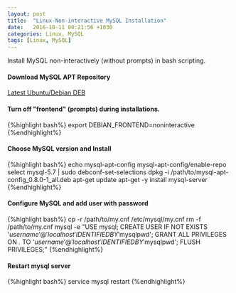 ```yaml
---
layout: post
title:  "Linux-Non-interactive MySQL Installation"
date:   2016-10-11 00:21:56 +1030
categories: Linux, MySQL
tags: [Linux, MySQL]
---
```

Install MySQL non-interactively (without prompts) in bash scripting.
<!--summary break-->

#### Download MySQL APT Repository
[Latest Ubuntu/Debian DEB](http://dev.mysql.com/downloads/repo/apt/)

#### Turn off "frontend" (prompts) during installations.
{%highlight bash%}
export DEBIAN_FRONTEND=noninteractive
{%endhighlight%}

#### Choose MySQL version and Install
{%highlight bash%}
echo mysql-apt-config mysql-apt-config/enable-repo select mysql-5.7 | sudo debconf-set-selections
dpkg -i /path/to/mysql-apt-config_0.8.0-1_all.deb
apt-get update
apt-get -y install mysql-server
{%endhighlight%}

#### Configure MySQL and add user with password
{%highlight bash%}
cp -r /path/to/my.cnf /etc/mysql/my.cnf
rm -f /path/to/my.cnf
mysql -e "USE mysql; CREATE USER IF NOT EXISTS '$username'@'localhost' IDENTIFIED BY '$mysqlpwd'; GRANT ALL PRIVILEGES ON *.* TO '$username'@'localhost' IDENTIFIED BY '$mysqlpwd'; FLUSH PRIVILEGES;"
{%endhighlight%}

#### Restart mysql server
{%highlight bash%}
service mysql restart 
{%endhighlight%}

